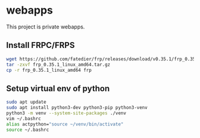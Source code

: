 # webapps
This project is private webapps.



## Install FRPC/FRPS

~~~bash
wget https://github.com/fatedier/frp/releases/download/v0.35.1/frp_0.35.1_linux_amd64.tar.gz 
tar -zxvf frp_0.35.1_linux_amd64.tar.gz 
cp -r frp_0.35.1_linux_amd64 frp
~~~



## Setup virtual env of python

~~~bash
sudo apt update
sudo apt install python3-dev python3-pip python3-venv
python3 -m venv --system-site-packages ./venv
vim ~/.bashrc
alias actpython="source ~/venv/bin/activate"
source ~/.bashrc
~~~

